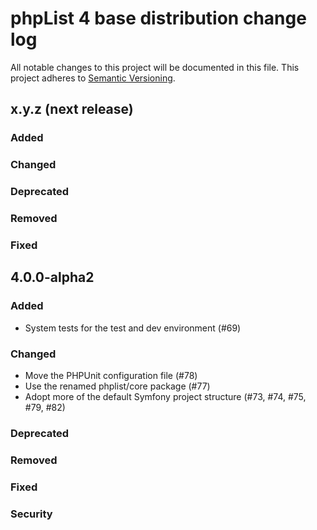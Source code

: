 # phpList 4 base distribution change log

All notable changes to this project will be documented in this file.
This project adheres to [Semantic Versioning](https://semver.org/).

## x.y.z (next release)

### Added

### Changed

### Deprecated

### Removed

### Fixed

## 4.0.0-alpha2

### Added
- System tests for the test and dev environment (#69)

### Changed
- Move the PHPUnit configuration file (#78)
- Use the renamed phplist/core package (#77)
- Adopt more of the default Symfony project structure (#73, #74, #75, #79, #82)

### Deprecated

### Removed

### Fixed

### Security

